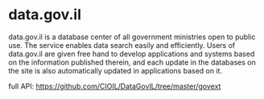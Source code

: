 # data.gov.il

data.gov.il is a database center of all government ministries open to public use. 
The service enables data search easily and efficiently. Users of data.gov.il are given free hand to develop applications and systems based on the information published therein, and each update in the databases on the site is also automatically updated in applications based on it.

full API: https://github.com/CIOIL/DataGovIL/tree/master/govext
